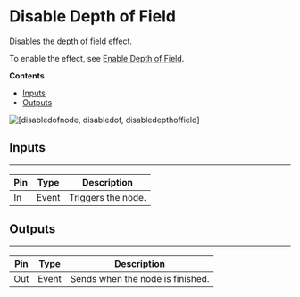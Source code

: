 # Disable Depth of Field<a name="disable-depth-of-field-node"></a>

Disables the depth of field effect\.

To enable the effect, see [Enable Depth of Field](enable-depth-of-field-node.md)\.

**Contents**
+ [Inputs](#disable-depth-of-field-note-input)
+ [Outputs](#disable-depth-of-field-note-output)

![\[disabledofnode, disabledof, disabledepthoffield\]](http://docs.aws.amazon.com/lumberyard/latest/userguide/images/scriptcanvasnodes/script-canvas-disable-depth-of-field-node.png)

## Inputs<a name="disable-depth-of-field-note-input"></a>


****  

| Pin | Type | Description | 
| --- | --- | --- | 
| In | Event |  Triggers the node\.  | 

## Outputs<a name="disable-depth-of-field-note-output"></a>


****  

| Pin | Type | Description | 
| --- | --- | --- | 
| Out | Event |  Sends when the node is finished\.  | 